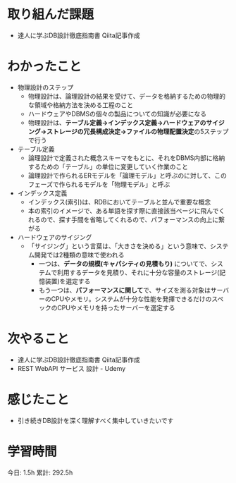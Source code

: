 # 取り組んだ課題 
+ 達人に学ぶDB設計徹底指南書 Qiita記事作成
# わかったこと 
+ 物理設計のステップ
    + 物理設計は、論理設計の結果を受けて、データを格納するための物理的な領域や格納方法を決める工程のこと
    + ハードウェアやDBMSの個々の製品についての知識が必要になる
    + 物理設計は、**テーブル定義→インデックス定義→ハードウェアのサイジング→ストレージの冗長構成決定→ファイルの物理配置決定**の5ステップで行う
+ テーブル定義
    + 論理設計で定義された概念スキーマをもとに、それをDBMS内部に格納するための「テーブル」の単位に変更していく作業のこと
    + 論理設計で作られるERモデルを「論理モデル」と呼ぶのに対して、このフェーズで作られるモデルを「物理モデル」と呼ぶ
+ インデックス定義
    + インデックス(索引)は、RDBにおいてテーブルと並んで重要な概念
    + 本の索引のイメージで、ある単語を探す際に直接該当ページに飛んでくれるので、探す手間を省略してくれるので、パフォーマンスの向上に繋がる
+ ハードウェアのサイジング
    + 「サイジング」という言葉は、「大きさを決める」という意味で、システム開発では2種類の意味で使われる
        + 一つは、**データの規模(キャパシティの見積もり)** についてで、システムで利用するデータを見積り、それに十分な容量のストレージ(記憶装置)を選定する
        + もう一つは、**パフォーマンスに関して**で、サイズを測る対象はサーバーのCPUやメモリ。システムが十分な性能を発揮できるだけのスペックのCPUやメモリを持ったサーバーを選定する
# 次やること
+ 達人に学ぶDB設計徹底指南書 Qiita記事作成
+ REST WebAPI サービス 設計 - Udemy
# 感じたこと
+ 引き続きDB設計を深く理解すべく集中していきたいです
# 学習時間  
今日: 1.5h 
累計: 292.5h 

